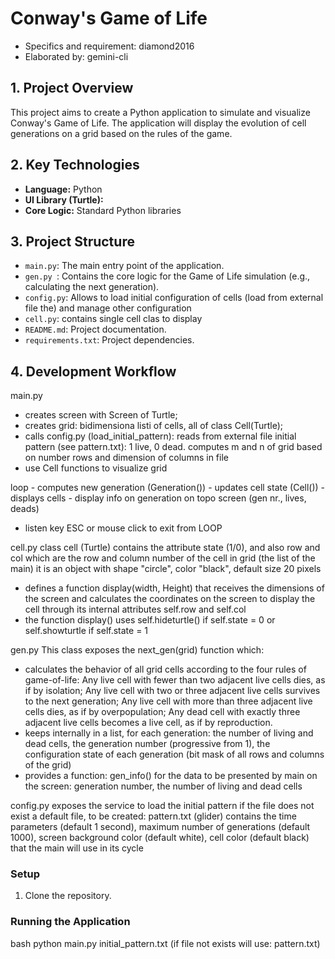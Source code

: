 # Conway's Game of Life
- Specifics and requirement: diamond2016
- Elaborated by: gemini-cli

## 1. Project Overview

This project aims to create a Python application to simulate and visualize Conway's Game of Life. The application will display the evolution of cell generations on a grid based on the rules of the game.

## 2. Key Technologies

- **Language:** Python
- **UI Library (Turtle):**
- **Core Logic:** Standard Python libraries


## 3. Project Structure

- `main.py`: The main entry point of the application.
- `gen.py `: Contains the core logic for the Game of Life simulation (e.g., calculating the next generation).
- `config.py`: Allows to load initial configuration of cells (load from external file the) and manage other configuration 
- `cell.py`: contains single cell clas to display
- `README.md`: Project documentation.
- `requirements.txt`: Project dependencies.

## 4. Development Workflow

main.py 
- creates screen with Screen of Turtle;
- creates grid: bidimensiona listi of cells, all of class Cell(Turtle); 
- calls config.py (load_initial_pattern): reads from external file initial pattern (see pattern.txt): 1 live, 0 dead. 
  computes m and n of grid based on number rows and dimension of columns in file
- use Cell functions to visualize grid

loop
    - computes new generation (Generation())
    - updates cell state (Cell())
    - displays cells
    - display info on generation on topo screen (gen nr., lives, deads)

- listen key ESC or mouse click to exit from LOOP

cell.py
class cell (Turtle)
contains the attribute state (1/0), and also row and col which are the row and column number of the cell in grid (the list of the main)
it is an object with shape "circle", color "black", default size 20 pixels
- defines a function display(width, Height) that receives the dimensions of the screen and calculates the coordinates on the screen to display the cell through its internal attributes
self.row and self.col
- the function display() uses self.hideturtle() if self.state = 0 or self.showturtle if self.state = 1

gen.py
This class exposes the next_gen(grid) function which:
- calculates the behavior of all grid cells according to the four rules of game-of-life:
Any live cell with fewer than two adjacent live cells dies, as if by isolation;
Any live cell with two or three adjacent live cells survives to the next generation;
Any live cell with more than three adjacent live cells dies, as if by overpopulation;
Any dead cell with exactly three adjacent live cells becomes a live cell, as if by reproduction.
- keeps internally in a list, for each generation: the number of living and dead cells, the generation number (progressive from 1), the configuration state of each generation (bit mask of all rows and columns of the grid)
- provides a function: gen_info() for the data to be presented by main on the screen: generation number, the number of living and dead cells



config.py
exposes the service to load the initial pattern
if the file does not exist a default file, to be created: pattern.txt (glider)
contains the time parameters (default 1 second), maximum number of generations (default 1000), screen background color (default white), cell color (default black) that the main will use in its cycle

### Setup

1.  Clone the repository.

### Running the Application

bash
python main.py initial_pattern.txt (if file not exists will use: pattern.txt)
